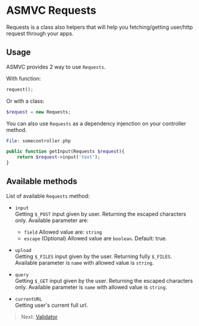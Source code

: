 # ASMVC Requests

Requests is a class also helpers that will help you fetching/getting user/http request through your apps.

## Usage

ASMVC provides 2 way to use `Requests`.

With function:

```php
request();
```

Or with a class:

```php
$request = new Requests;
```

You can also use `Requests` as a dependency injenction on your controller method.

```php
File: somecontroller.php

public function getInput(Requests $request){
    return $request->input('text');
}
```

## Available methods

List of available `Requests` method:

- `input`<br>
Getting `$_POST` input given by user. Returning the escaped characters only. 
Available parameter are:
    - `field`
    Allowed value are: `string`
    - `escape` (Optional)
    Allowed value are `boolean`. Default: true.

- `upload`<br>
Getting `$_FILES` input given by the user. Returning fully `$_FILES`.
Available parameter is `name` with allowed value is `string`.

- `query`<br>
Getting `$_GET` input given by the user. Returning the escaped characters only.
Available parameter is `name` with allowed value is `string`.

- `currentURL`<br>
Getting user's current full url.

> Next: [Validator](validator.md)
